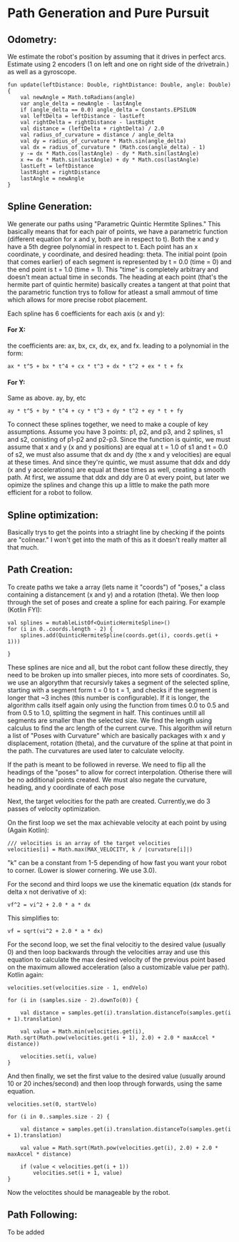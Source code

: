 # Path Generation and Pure Pursuit

## Odometry:

We estimate the robot's position by assuming that it drives in perfect arcs. Estimate using 2 encoders (1 on left and one on right side of the drivetrain.) as well as a gyroscope.
```
fun update(leftDistance: Double, rightDistance: Double, angle: Double) {
    val newAngle = Math.toRadians(angle)
    var angle_delta = newAngle - lastAngle
    if (angle_delta == 0.0) angle_delta = Constants.EPSILON
    val leftDelta = leftDistance - lastLeft
    val rightDelta = rightDistance - lastRight
    val distance = (leftDelta + rightDelta) / 2.0
    val radius_of_curvature = distance / angle_delta
    val dy = radius_of_curvature * Math.sin(angle_delta)
    val dx = radius_of_curvature * (Math.cos(angle_delta) - 1)
    y -= dx * Math.cos(lastAngle) - dy * Math.sin(lastAngle)
    x += dx * Math.sin(lastAngle) + dy * Math.cos(lastAngle)
    lastLeft = leftDistance
    lastRight = rightDistance
    lastAngle = newAngle
}

```

## Spline Generation:

We generate our paths using "Parametric Quintic Hermtite Splines." This basically means that for each pair of points, we have a parametric function (different equation for x and y, both are in respect to t). Both the x and y have a 5th degree polynomial in respect to t. Each point has an x coordinate, y coordinate, and desired heading: theta. The initial point (poin that comes earlier) of each segment is represented by t = 0.0 (time = 0) and the end point is t = 1.0 (time = 1). This "time" is completely arbitrary and doesn't mean actual time in seconds. The heading at each point (that's the hermite part of quintic hermite) basically creates a tangent at that point that the parametric function trys to follow for atleast a small ammout of time which allows for more precise robot placement.

Each spline has 6 coefficients for each axis (x and y):

#### For X:
the coefficients are: ax, bx, cx, dx, ex, and fx. leading to a polynomial in the form:

    ax * t^5 + bx * t^4 + cx * t^3 + dx * t^2 + ex * t + fx

#### For Y:
 Same as above. ay, by, etc

    ay * t^5 + by * t^4 + cy * t^3 + dy * t^2 + ey * t + fy


To connect these splines together, we need to make a couple of key assumptions. Assume you have 3 points: p1, p2, and p3, and 2 splines, s1 and s2, conisting of p1-p2 and p2-p3. Since the function is quintic, we must assume that x and y (x and y positions) are equal at t = 1.0 of s1 and t = 0.0 of s2, we must also assume that dx and dy (the x and y velocities) are equal at these times. And since they're quintic, we must assume that ddx and ddy (x and y accelerations) are equal at these times as well, creating a smooth path. At first, we assume that ddx and ddy are 0 at every point, but later we opimize the splines and  change this up a little to make the path more efficient for a robot to follow.

## Spline optimization:

Basically trys to get the points into a striaght line by checking if the points are "colinear." I won't get into the math of this as it doesn't really matter all that much.

## Path Creation:

To create paths we take a array (lets name it "coords") of "poses," a class containing a distancement (x and y) and a rotation (theta). We then loop through the set of poses and create a spline for each pairing. For example (Kotlin FYI):

```
val splines = mutableListOf<QuinticHermiteSpline>()
for (i in 0..coords.length - 2) {
    splines.add(QuinticHermiteSpline(coords.get(i), coords.get(i + 1)))

}
```


These splines are nice and all, but the robot cant follow these directly, they need to be broken up into smaller pieces, into more sets of coordinates. So, we use an algorythm that recursivly takes a segment of the selected spline, starting with a segment form t = 0 to t = 1, and checks if the segment is longer that ~3 inches (this number is configurable). If it is longer, the algorithm calls itself again only using the function from times 0.0 to 0.5 and from 0.5 to 1.0, splitting the segment in half. This continues untill all segments are smaller than the selected size. We find the length using calculus to find the arc length of the current curve. This algorithm will return a list of "Poses with Curvature" which are basically packages with x and y displacement, rotation (theta), and the curvature of the spline at that point in the path. The curvatures are used later to calculate velocity.

If the path is meant to be followed in reverse. We need to flip all the headings of the "poses" to allow for correct interpolation. Otherise there will be no additional points created. We must also negate the curvature, heading, and y coordinate of each pose

Next, the target velocities for the path are created. Currently,we do 3 passes of velocity optimization.

On the first loop we set the max achievable velocity at each point by using (Again Kotlin):

    /// velocities is an array of the target velocities
    velocities[i] = Math.max(MAX_VELOCITY, k / |curvature[i]|)

"k" can be a constant from 1-5 depending of how fast you want your robot to corner. (Lower is slower cornering. We use 3.0).

For the second and third loops we use the kinematic equation (dx stands for delta x not derivative of x):

    vf^2 = vi^2 + 2.0 * a * dx

This simplifies to:

    vf = sqrt(vi^2 + 2.0 * a * dx)

For the second loop, we set the final velocitiy to the desired value (usually 0) and then loop backwards through the velocities array and use this equation to calculate the max desired velocity of the previous point based on the maximum allowed acceleration (also a customizable value per path). Kotlin again:

```
velocities.set(velocities.size - 1, endVelo)

for (i in (samples.size - 2).downTo(0)) {

    val distance = samples.get(i).translation.distanceTo(samples.get(i + 1).translation)

    val value = Math.min(velocities.get(i), Math.sqrt(Math.pow(velocities.get(i + 1), 2.0) + 2.0 * maxAccel * distance))

    velocities.set(i, value)
}

```

And then finally, we set the first value to the desired value (usually around 10 or 20 inches/second) and then loop through forwards, using the same equation.

```
velocities.set(0, startVelo)

for (i in 0..samples.size - 2) {

    val distance = samples.get(i).translation.distanceTo(samples.get(i + 1).translation)

    val value = Math.sqrt(Math.pow(velocities.get(i), 2.0) + 2.0 * maxAccel * distance)

    if (value < velocities.get(i + 1))
        velocities.set(i + 1, value)
}

```

Now the veloctites should be manageable by the robot.

## Path Following:

To be added
